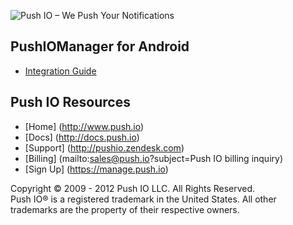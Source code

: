 ![Push IO – We Push Your Notifications](http://push.io/wp-content/uploads/2012/05/pushio_logo.png)

## PushIOManager for Android 

* [Integration Guide](http://docs.push.io/PushIOManager_Android/)

## Push IO Resources
* [Home] (http://www.push.io)  
* [Docs] (http://docs.push.io)  
* [Support] (http://pushio.zendesk.com)  
* [Billing] (mailto:sales@push.io?subject=Push IO billing inquiry)  
* [Sign Up] (https://manage.push.io)  

Copyright © 2009 - 2012 Push IO LLC. All Rights Reserved.  
Push IO® is a registered trademark in the United States. All other trademarks are the property of their respective owners.
